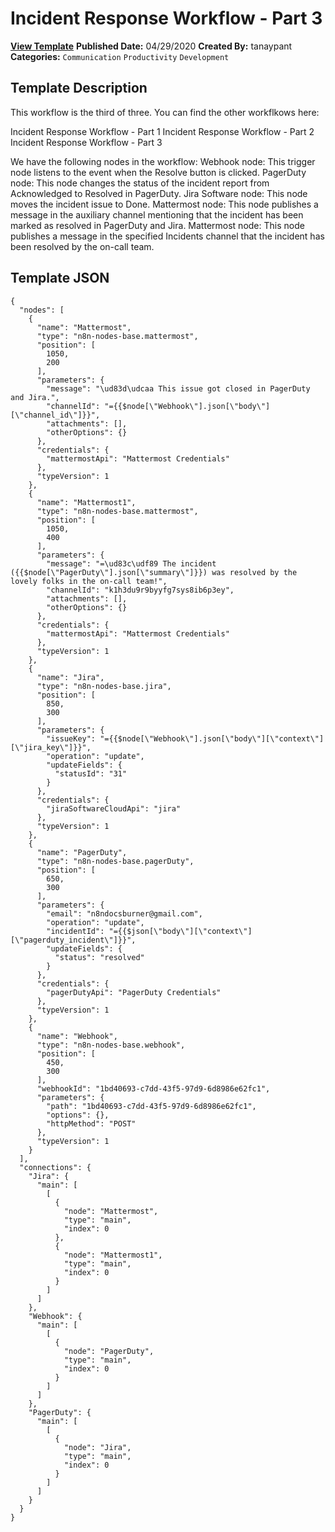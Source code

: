 # Incident Response Workflow - Part 3

**[View Template](https://n8n.io/workflows/355-/)**  **Published Date:** 04/29/2020  **Created By:** tanaypant  **Categories:** `Communication` `Productivity` `Development`  

## Template Description

This workflow is the third of three. You can find the other workflkows here:

Incident Response Workflow - Part 1
Incident Response Workflow - Part 2
Incident Response Workflow - Part 3

We have the following nodes in the workflow:
Webhook node: This trigger node listens to the event when the Resolve button is clicked.
PagerDuty node: This node changes the status of the incident report from Acknowledged to Resolved in PagerDuty.
Jira Software node: This node moves the incident issue to Done.
Mattermost node: This node publishes a message in the auxiliary channel mentioning that the incident has been marked as resolved in PagerDuty and Jira.
Mattermost node: This node publishes a message in the specified Incidents channel that the incident has been resolved by the on-call team.


## Template JSON

```
{
  "nodes": [
    {
      "name": "Mattermost",
      "type": "n8n-nodes-base.mattermost",
      "position": [
        1050,
        200
      ],
      "parameters": {
        "message": "\ud83d\udcaa This issue got closed in PagerDuty and Jira.",
        "channelId": "={{$node[\"Webhook\"].json[\"body\"][\"channel_id\"]}}",
        "attachments": [],
        "otherOptions": {}
      },
      "credentials": {
        "mattermostApi": "Mattermost Credentials"
      },
      "typeVersion": 1
    },
    {
      "name": "Mattermost1",
      "type": "n8n-nodes-base.mattermost",
      "position": [
        1050,
        400
      ],
      "parameters": {
        "message": "=\ud83c\udf89 The incident ({{$node[\"PagerDuty\"].json[\"summary\"]}}) was resolved by the lovely folks in the on-call team!",
        "channelId": "k1h3du9r9byyfg7sys8ib6p3ey",
        "attachments": [],
        "otherOptions": {}
      },
      "credentials": {
        "mattermostApi": "Mattermost Credentials"
      },
      "typeVersion": 1
    },
    {
      "name": "Jira",
      "type": "n8n-nodes-base.jira",
      "position": [
        850,
        300
      ],
      "parameters": {
        "issueKey": "={{$node[\"Webhook\"].json[\"body\"][\"context\"][\"jira_key\"]}}",
        "operation": "update",
        "updateFields": {
          "statusId": "31"
        }
      },
      "credentials": {
        "jiraSoftwareCloudApi": "jira"
      },
      "typeVersion": 1
    },
    {
      "name": "PagerDuty",
      "type": "n8n-nodes-base.pagerDuty",
      "position": [
        650,
        300
      ],
      "parameters": {
        "email": "n8ndocsburner@gmail.com",
        "operation": "update",
        "incidentId": "={{$json[\"body\"][\"context\"][\"pagerduty_incident\"]}}",
        "updateFields": {
          "status": "resolved"
        }
      },
      "credentials": {
        "pagerDutyApi": "PagerDuty Credentials"
      },
      "typeVersion": 1
    },
    {
      "name": "Webhook",
      "type": "n8n-nodes-base.webhook",
      "position": [
        450,
        300
      ],
      "webhookId": "1bd40693-c7dd-43f5-97d9-6d8986e62fc1",
      "parameters": {
        "path": "1bd40693-c7dd-43f5-97d9-6d8986e62fc1",
        "options": {},
        "httpMethod": "POST"
      },
      "typeVersion": 1
    }
  ],
  "connections": {
    "Jira": {
      "main": [
        [
          {
            "node": "Mattermost",
            "type": "main",
            "index": 0
          },
          {
            "node": "Mattermost1",
            "type": "main",
            "index": 0
          }
        ]
      ]
    },
    "Webhook": {
      "main": [
        [
          {
            "node": "PagerDuty",
            "type": "main",
            "index": 0
          }
        ]
      ]
    },
    "PagerDuty": {
      "main": [
        [
          {
            "node": "Jira",
            "type": "main",
            "index": 0
          }
        ]
      ]
    }
  }
}
```
